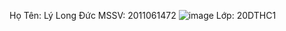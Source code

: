 Họ Tên: Lý Long Đức
MSSV: 2011061472 ![image](https://github.com/longduc12300/1472-LyLongDuc/assets/127508928/ea7ffdd0-bb0b-4a3b-a945-8b94b706bdd9)
Lớp: 20DTHC1 
